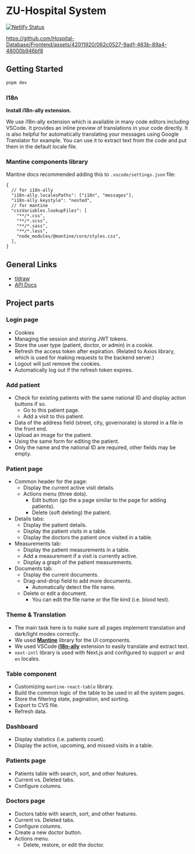 # ZU-Hospital System

[![Netlify Status](https://api.netlify.com/api/v1/badges/7bc03480-ccb7-4911-83d4-a20c989271e1/deploy-status)](https://app.netlify.com/sites/zu-hospital/deploys)

https://github.com/Hospital-Database/Frontend/assets/42011920/062c0527-9ad1-463b-89a4-48000b946bf8

## Getting Started

```bash
pnpm dev
```

### I18n

**Install i18n-ally extension.**

We use i18n-ally extension which is available in many code editors including VSCode. It provides an inline preview of translations in your code directly. It is also helpful for automatically translating your messages using Google Translator for example. You can use it to extract text from the code and put them in the default locale file.

### Mantine components library

Mantine docs recommended adding this to `.vscode/settings.json` file:

```jsonc
{
  // for i18n-ally
  "i18n-ally.localesPaths": ["i18n", "messages"],
  "i18n-ally.keystyle": "nested",
  // for mantine
  "cssVariables.lookupFiles": [
    "**/*.css",
    "**/*.scss",
    "**/*.sass",
    "**/*.less",
    "node_modules/@mantine/core/styles.css",
  ],
}
```

## General Links

- [tldraw](https://www.tldraw.com/v/yjshwRT1in9ukWbv7p6zt?v=-5354,296,4471,2363&p=page)
- [API Docs](https://zhospital.azurewebsites.net/swagger/)

## Project parts

### Login page

- Cookies
- Managing the session and storing JWT tokens.
- Store the user type (patient, doctor, or admin) in a cookie.
- Refresh the access token after expiration. (Related to Axios library, which is used for making requests to the backend server.)
- Logout will just remove the cookies.
- Automatically log out if the refresh token expires.

### Add patient

- Check for existing patients with the same national ID and display action buttons if so.
  - Go to this patient page.
  - Add a visit to this patient.
- Data of the address field (street, city, governorate) is stored in a file in the front end.
- Upload an image for the patient.
- Using the same form for editing the patient.
- Only the name and the national ID are required, other fields may be empty.

### Patient page

- Common header for the page:
  - Display the current active visit details.
  - Actions menu (three dots).
    - Edit button (go the a page similar to the page for adding patients).
    - Delete (soft deleting) the patient.
- Details tabs:
  - Display the patient details.
  - Display the patient visits in a table.
  - Display the doctors the patient once visited in a table.
- Measurements tab:
  - Display the patient measurements in a table.
  - Add a measurement if a visit is currently active.
  - Display a graph of the patient measurements.
- Documents tab:
  - Display the current documents.
  - Drag-and-drop field to add more documents.
    - Automatically detect the file name.
  - Delete or edit a document.
    - You can edit the file name or the file kind (i.e. blood test).

### Theme & Translation

- The main task here is to make sure all pages implement translation and dark/light modes correctly.
- We used [**Mantine**](https://mantine.dev/) library for the UI components.
- We used VSCode [**i18n-ally**](https://github.com/lokalise/i18n-ally) extension to easily translate and extract text.
- `next-intl` library is used with Next.js and configured to support `ar` and `en` locales.

### Table component

- Customizing `mantine-react-table` library.
- Build the common logic of the table to be used in all the system pages.
- Store the filtering state, pagination, and sorting.
- Export to CVS file.
- Refresh data.

### Dashboard

- Display statistics (i.e. patients count).
- Display the active, upcoming, and missed visits in a table.

### Patients page

- Patients table with search, sort, and other features.
- Current vs. Deleted tabs.
- Configure columns.

### Doctors page

- Doctors table with search, sort, and other features.
- Current vs. Deleted tabs.
- Configure columns.
- Create a new doctor button.
- Actions menu.
  - Delete, restore, or edit the doctor.
